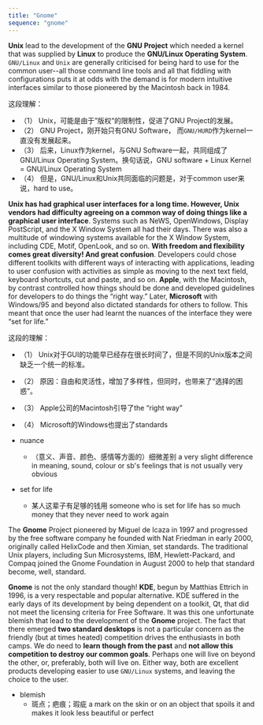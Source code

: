 ```yaml
---
title: "Gnome"
sequence: "gnome"
---
```


**Unix** lead to the development of the **GNU Project**
which needed a kernel that was supplied by **Linux** to produce the **GNU/Linux Operating System**.
`GNU/Linux` and `Unix` are generally criticised for being hard to use for the common user--all those command line tools
and all that fiddling with configurations puts it at odds with the demand is for modern intuitive interfaces
similar to those pioneered by the Macintosh back in 1984.

这段理解：

- （1） Unix，可能是由于”版权“的限制性，促进了GNU Project的发展。
- （2） GNU Project，刚开始只有GNU Software， 而`GNU/HURD`作为kernel一直没有发展起来。
- （3） 后来，Linux作为kernel，与GNU Software一起，共同组成了GNU/Linux Operating System。换句话说，GNU software + Linux Kernel = GNU/Linux Operating System
- （4） 但是，GNU/Linux和Unix共同面临的问题是，对于common user来说，hard to use。

**Unix has had graphical user interfaces for a long time.
However, Unix vendors had difficulty agreeing on a common way of doing things like a graphical user interface**.
Systems such as NeWS, OpenWindows, Display PostScript, and the X Window System all had their days.
There was also a multitude of windowing systems available for the X Window System,
including CDE, Motif, OpenLook, and so on.
**With freedom and flexibility comes great diversity! And great confusion**.
Developers could chose different toolkits with different ways of interacting with applications,
leading to user confusion with activities as simple as moving to the next text field, keyboard shortcuts,
cut and paste, and so on.
**Apple**, with the Macintosh, by contrast controlled how things should be done and developed guidelines
for developers to do things the “right way.”
Later, **Microsoft** with Windows/95 and beyond also dictated standards for others to follow.
This meant that once the user had learnt the nuances of the interface they were “set for life.”

这段的理解：

- （1） Unix对于GUI的功能早已经存在很长时间了，但是不同的Unix版本之间缺乏一个统一的标准。
- （2） 原因：自由和灵活性，增加了多样性，但同时，也带来了“选择的困惑”。
- （3） Apple公司的Macintosh引导了the “right way”
- （4） Microsoft的Windows也提出了standards

- nuance
    - （意义、声音、颜色、感情等方面的）细微差别 a very slight difference in meaning, sound, colour or sb's feelings that is not usually very obvious

- set for life
    - 某人这辈子有足够的钱用 someone who is set for life has so much money that they never need to work again

The **Gnome** Project pioneered by Miguel de Icaza in 1997 and
progressed by the free software company he founded with Nat Friedman in early 2000,
originally called HelixCode and then Ximian, set standards.
The traditional Unix players, including Sun Microsystems, IBM, Hewlett-Packard,
and Compaq joined the Gnome Foundation in August 2000 to help that standard become, well, standard.

**Gnome** is not the only standard though!
**KDE**, begun by Matthias Ettrich in 1996, is a very respectable and popular alternative.
KDE suffered in the early days of its development by being dependent on a toolkit, Qt,
that did not meet the licensing criteria for Free Software.
It was this one unfortunate blemish that lead to the development of the **Gnome** project.
The fact that there emerged **two standard desktops** is not a particular concern as the friendly
(but at times heated) competition drives the enthusiasts in both camps.
We do need to **learn though from the past** and **not allow this competition to destroy our common goals**.
Perhaps one will live on beyond the other, or, preferably, both will live on.
Either way, both are excellent products developing easier to use `GNU/Linux` systems, and leaving the choice to the user.

- blemish
    - 斑点；疤痕；瑕疵 a mark on the skin or on an object that spoils it and makes it look less beautiful or perfect


